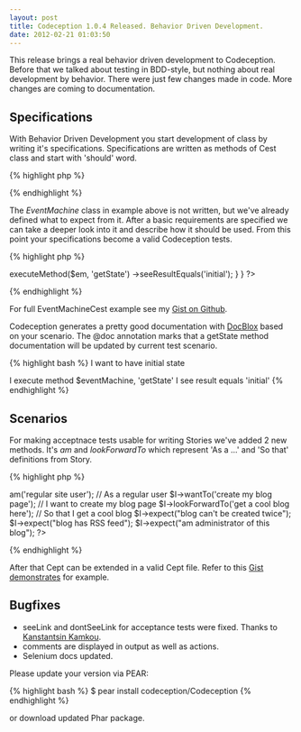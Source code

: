 ```yaml
---
layout: post
title: Codeception 1.0.4 Released. Behavior Driven Development.
date: 2012-02-21 01:03:50
---
```


This release brings a real behavior driven development to Codeception. Before that we talked about testing in BDD-style, but nothing about real development by behavior. There were just few changes made in code. More changes are coming to documentation. 

## Specifications

With Behavior Driven Development you start development of class by writing it's specifications. Specifications are written as methods of Cest class and start with 'should' word.

{% highlight php %}
<?php

class EventMachineCest {

	$class = 'EventMachine';
	
	function shouldHaveInitialState() {}	
	function shouldMoveBetweenTransitions() {}
	function shouldMoveBetweenTransitionsOnCondition() {}
}
?>
{% endhighlight %}

The _EventMachine_ class in example above is not written, but we've already defined what to expect from it. After a basic requirements are specified we can take a deeper look into it and describe how it should be used. From this point your specifications become a valid Codeception tests.

{% highlight php %}
<?php
class EventMachineCest  {

	$class = 'EventMachine';

   /**
	* @doc getState
	*/
	function shouldHaveInitialState(CodeGuy $I)
	{
		$em = new EventMachine;
		$I->executeMethod($em, 'getState')
			->seeResultEquals('initial');
	}
}
?>
{% endhighlight %}

For full EventMachineCest example see my [Gist on Github](https://gist.github.com/1862951).

Codeception generates a pretty good documentation with [DocBlox](https://codeception.com/02-15-2012/unit-testing.html) based on your scenario. The @doc annotation marks that a getState method documentation will be updated by current test scenario.

{% highlight bash %}
I want to have initial state

I execute method $eventMachine, 'getState'
I see result equals 'initial'
{% endhighlight %}

## Scenarios

For making acceptnace tests usable for writing Stories we've added 2 new methods. It's _am_ and _lookForwardTo_ which represent 'As a ...' and 'So that' definitions from Story. 

{% highlight php %}
<?php
$I = new WebGuy();
$I->am('regular site user'); 		// As a regular user
$I->wantTo('create my blog page');  // I want to create my blog page
$I->lookForwardTo('get a cool blog here'); 	// So that I get a cool blog

$I->expect("blog can't be created twice");
$I->expect("blog has RSS feed");
$I->expect("am administrator of this blog");
?>
{% endhighlight %}

After that Cept can be extended in a valid Cept file. 
Refer to this [Gist demonstrates](https://gist.github.com/1844158) for example.

## Bugfixes

* seeLink and dontSeeLink for acceptance tests were fixed. Thanks to [
Kanstantsin Kamkou](https://github.com/kkamkou).
* comments are displayed in output as well as actions.
* Selenium docs updated.

Please update your version via PEAR:

{% highlight bash %}
$ pear install codeception/Codeception
{% endhighlight %}

or download updated Phar package.

